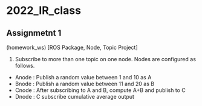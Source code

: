 # 2022_IR_class

## Assignmetnt 1
(homework_ws)
[ROS Package, Node, Topic Project]
1. Subscribe to more than one topic on one node. Nodes are configured as follows.
 - Anode : Publish a random value between 1 and 10 as A
 - Bnode : Publish a random value between 11 and 20 as B
 - Cnode : After subscribing to A and B, compute A+B and publish to C
 - Dnode : C subscribe cumulative average output
